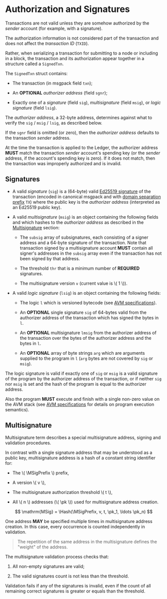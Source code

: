 $$
\newcommand \Hash {\mathrm{Hash}}
\newcommand \pk {\mathrm{pk}}
\newcommand \MSigPrefix {\texttt{MultisigAddr}}
$$

# Authorization and Signatures

Transactions are not valid unless they are somehow authorized by the _sender_ account
(for example, with a signature).

The authorization information is not considered part of the transaction and does
not affect the _transaction ID_ (`TXID`).

Rather, when serializing a transaction for submitting to a node or including in
a block, the transaction and its authorization appear together in a structure called
a `SignedTxn`.

The `SignedTxn` struct contains:

- The transaction (in msgpack field `txn`);

- An **OPTIONAL** _authorizer address_ (field `sgnr`);

- Exactly one of a _signature_ (field `sig`), _multisignature_ (field `msig`), or
_logic signature_ (field `lsig`).

The _authorizer address_, a 32-byte address, determines against what to verify the
`sig` / `msig` / `lsig`, as described below.

If the `sgnr` field is omitted (or zero), then the _authorizer address_ defaults
to the transaction _sender_ address.

At the time the transaction is applied to the Ledger, the authorizer address **MUST**
match the transaction _sender_ account's spending key (or the _sender_ address, if
the account's spending key is zero). If it does not match, then the transaction was
improperly authorized and is invalid.

## Signatures

- A valid _signature_ (`sig`) is a (64-byte) valid [Ed25519 signature](../crypto/crypto-ed25519.md)
of the transaction (encoded in canonical msgpack and with [domain separation prefix](../crypto/crypto-domain-separators.md)
`TX`) where the public key is the _authorizer address_ (interpreted as an Ed25519
public key).

- A valid _multisignature_ (`msig`) is an object containing the following fields and
which hashes to the _authorizer address_ as described in the [Multisignature](#multisignature)
section:

  - The `subsig` array of subsignatures, each consisting of a signer address and a
  64-byte signature of the transaction. Note that transaction signed by a multisignature
  account **MUST** contain all signer's addresses in the `subsig` array even if the
  transaction has not been signed by that address.

  - The threshold `thr` that is a minimum number of **REQUIRED** signatures.

  - The multisignature version `v` (current value is \\( 1 \\)).

- A valid _logic signature_ (`lsig`) is an object containing the following fields:

  - The logic `l` which is versioned bytecode (see [AVM specifications]()).

  - An **OPTIONAL** single signature `sig` of 64-bytes valid from the authorizer
  address of the transaction which has signed the bytes in `l`.

  - An **OPTIONAL** multisignature `lmsig` from the authorizer address of the transaction
  over the bytes of the authorizer address and the bytes in `l`.

  - An **OPTIONAL** array of byte strings `arg` which are arguments supplied to the
  program in `l` (`arg` bytes are not covered by `sig` or `msig`).

The logic signature is valid if exactly one of `sig` or `msig` is a valid signature
of the program by the authorizer address of the transaction, or if neither `sig`
nor `msig` is set and the hash of the program is equal to the authorizer address.

Also the program **MUST** execute and finish with a single non-zero value on the
AVM stack (see [AVM specifications]() for details on program execution semantics).

## Multisignature

Multisignature term describes a special multisignature address, signing and validation
procedures.

In contrast with a single signature address that may be understood as a public key,
multisignature address is a hash of a constant string identifier for:

- The \\( \MSigPrefix \\) prefix,

- A version \\( v \\),

- The multisignature authorization threshold \\( t \\),

- All \\( n \\) addresses (\\( \pk \\)) used for multisignature address creation.

$$
\mathrm{MSig} = \Hash(\MSigPrefix, v, t, \pk_1, \ldots \pk_n)
$$

One address **MAY** be specified multiple times in multisignature address creation.
In this case, every occurrence is counted independently in validation.

> The repetition of the same address in the multisignature defines the "weight" of
> the address.

The multisignature validation process checks that:

1. All non-empty signatures are valid;

1. The valid signatures count is not less than the threshold.

Validation fails if any of the signatures is invalid, even if the count of all remaining
correct signatures is greater or equals than the threshold.
